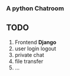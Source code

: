 ### A python Chatroom

## TODO

1. Frontend **Django**
2. user login logout
3. private chat
4. file transfer
5. ...

